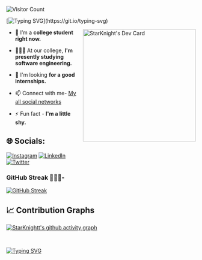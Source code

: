 ![Visitor Count](https://profile-counter.glitch.me/StarKnightt/count.svg)
</div>  



[![Typing SVG](https://readme-typing-svg.demolab.com?font=Berkshire+Swash&duration=3000&pause=1000&color=1FF7F5&width=435&lines=About+Me+-;I'm+a+college+student+from+CS-IT+branch;Trying+to+learn+efficiently.)](https://git.io/typing-svg)
  <div id= "About me">
<a href="https://app.daily.dev/star_knight___"><img src="https://api.daily.dev/devcards/19fc6ec1ce6949f0b12a1227970d639e.png?r=z2q" width="300" align="right"alt="StarKnight's Dev Card"/></a>




- 🔭 I’m a **college student right now.**

- 🧑🏻‍💻 At our college, **I'm presently studying software engineering.**

- 🤔 I'm looking **for a good internships.**

- 📫 Connect with me- [My all social networks](https://linkfree.io/StarKnightt)

- ⚡ Fun fact - **I'm a little shy.**
  
 <!-- Social media accounts --> 
 ## 🌐 Socials:
[![Instagram](https://img.shields.io/badge/Instagram-%23E4405F.svg?logo=Instagram&logoColor=white)](https://instagram.com/starknight__) 
[![LinkedIn](https://img.shields.io/badge/LinkedIn-%230077B5.svg?logo=linkedin&logoColor=white)](https://linkedin.com/in/prasenjitnayak)  
[![Twitter](https://img.shields.io/badge/Twitter-%231DA1F2.svg?logo=Twitter&logoColor=white)](https://twitter.com/Star_Knight12) 
 
 <!-- Github Stats -->
 ### GitHub Streak 🧑🏻‍💻-
  [![GitHub Streak](https://streak-stats.demolab.com?user=StarKnightt&theme=neon)](https://git.io/streak-stats)
                                                                                                                                                                       


<!-- Contribution Graph -->
## 📈 Contribution Graphs
[![StarKnightt's github activity graph](https://github-readme-activity-graph.vercel.app/graph?username=StarKnightt&theme=high-contrast)](https://github.com/StarKnightt/github-readme-activity-graph)
  
   <br/>  

  [![Typing SVG](https://readme-typing-svg.demolab.com?font=Lucida+Sans&size=25&pause=1000&color=31F7E1&width=435&lines=Have+a+Great+Day+%F0%9F%A5%B0;You+are+a+beautiful+Person+%F0%9F%98%84)](https://git.io/typing-svg)
  
  
<!-- End of the README file :) --!>

